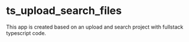 # ts_upload_search_files
This app is created based on an upload and search project with fullstack typescript code.
